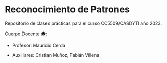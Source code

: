 # Reconocimiento de Patrones

Repositorio de clases prácticas para el curso CC5509/CASDYTI año 2023.

Cuerpo Docente 🎓:

* Profesor: Mauricio Cerda

+ Auxiliares: Cristian Muñoz, Fabián Villena
